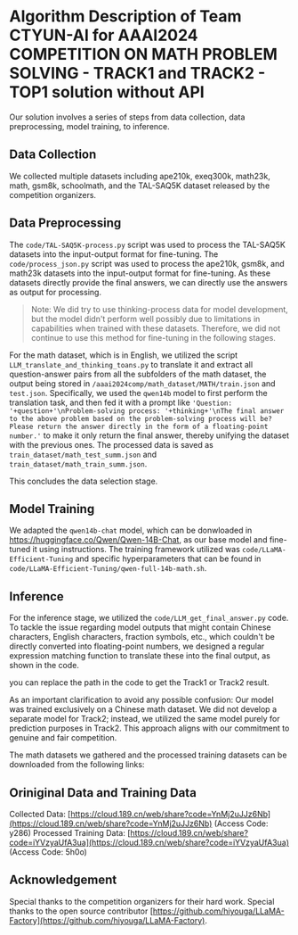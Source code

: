 # Algorithm Description of Team CTYUN-AI for AAAI2024 COMPETITION ON MATH PROBLEM SOLVING - TRACK1 and TRACK2 - TOP1 solution without API

Our solution involves a series of steps from data collection, data preprocessing, model training, to inference.

## Data Collection

We collected multiple datasets including ape210k, exeq300k, math23k, math, gsm8k, schoolmath, and the TAL-SAQ5K dataset released by the competition organizers.

## Data Preprocessing

The `code/TAL-SAQ5K-process.py` script was used to process the TAL-SAQ5K datasets into the input-output format for fine-tuning. 
The `code/process_json.py` script was used to process the ape210k, gsm8k, and math23k datasets into the input-output format for fine-tuning. As these datasets directly provide the final answers, we can directly use the answers as output for processing.

> Note: We did try to use thinking-process data for model development, but the model didn't perform well possibly due to limitations in capabilities when trained with these datasets. 
Therefore, we did not continue to use this method for fine-tuning in the following stages.

For the math dataset, which is in English, we utilized the script `LLM_translate_and_thinking_toans.py` to translate it and extract all question-answer pairs from all the subfolders of the math dataset, the output being stored in `/aaai2024comp/math_dataset/MATH/train.json` and `test.json`. 
Specifically, we used the `qwen14b` model to first perform the translation task, and then fed it with a prompt like `'Question: '+question+'\nProblem-solving process: '+thinking+'\nThe final answer to the above problem based on the problem-solving process will be? Please return the answer directly in the form of a floating-point number.'` to make it only return the final answer, thereby unifying the dataset with the previous ones. 
The processed data is saved as `train_dataset/math_test_summ.json` and `train_dataset/math_train_summ.json`.

This concludes the data selection stage.

## Model Training

We adapted the `qwen14b-chat` model, which can be donwloaded in https://huggingface.co/Qwen/Qwen-14B-Chat, as our base model and fine-tuned it using instructions. 
The training framework utilized was `code/LLaMA-Efficient-Tuning` and specific hyperparameters that can be found in `code/LLaMA-Efficient-Tuning/qwen-full-14b-math.sh`.

## Inference

For the inference stage, we utilized the `code/LLM_get_final_answer.py` code. 
To tackle the issue regarding model outputs that might contain Chinese characters, English characters, fraction symbols, etc., which couldn't be directly converted into floating-point numbers, we designed a regular expression matching function to translate these into the final output, as shown in the code.

you can replace the path in the code to get the Track1 or Track2 result.

As an important clarification to avoid any possible confusion: 
Our model was trained exclusively on a Chinese math dataset. We did not develop a separate model for Track2; instead, we utilized the same model purely for prediction purposes in Track2. This approach aligns with our commitment to genuine and fair competition.

The math datasets we gathered and the processed training datasets can be downloaded from the following links:

## Oriniginal Data and Training Data
Collected Data: [https://cloud.189.cn/web/share?code=YnMj2uJJz6Nb](https://cloud.189.cn/web/share?code=YnMj2uJJz6Nb) (Access Code: y286)
Processed Training Data: [https://cloud.189.cn/web/share?code=iYVzyaUfA3ua](https://cloud.189.cn/web/share?code=iYVzyaUfA3ua) (Access Code: 5h0o)

## Acknowledgement
Special thanks to the competition organizers for their hard work.
Special thanks to the open source contributor [https://github.com/hiyouga/LLaMA-Factory](https://github.com/hiyouga/LLaMA-Factory).
